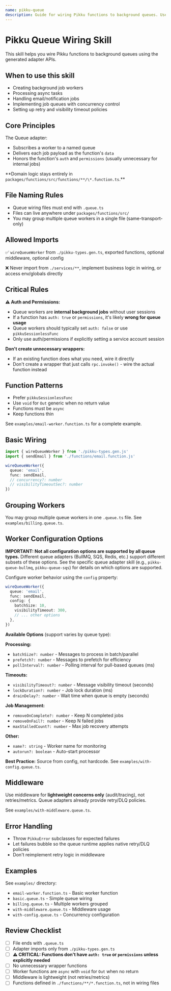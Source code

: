 ```yaml
---
name: pikku-queue
description: Guide for wiring Pikku functions to background queues. Use when creating background job workers, processing async tasks, handling email/notifications, or implementing job queues with concurrency control.
---
```


# Pikku Queue Wiring Skill

This skill helps you wire Pikku functions to background queues using the generated adapter APIs.

## When to use this skill

- Creating background job workers
- Processing async tasks
- Handling email/notification jobs
- Implementing job queues with concurrency control
- Setting up retry and visibility timeout policies

## Core Principles

The Queue adapter:

- Subscribes a worker to a named queue
- Delivers each job payload as the function's `data`
- Honors the function's `auth` and `permissions` (usually unnecessary for internal jobs)

**Domain logic stays entirely in `packages/functions/src/functions/**/\*.function.ts`.\*\*

## File Naming Rules

- Queue wiring files must end with `.queue.ts`
- Files can live anywhere under `packages/functions/src/`
- You may group multiple queue workers in a single file (same-transport-only)

## Allowed Imports

✅ `wireQueueWorker` from `./pikku-types.gen.ts`, exported functions, optional middleware, optional config

❌ Never import from `./services/**`, implement business logic in wiring, or access env/globals directly

## Critical Rules

**⚠️ Auth and Permissions:**

- Queue workers are **internal background jobs** without user sessions
- If a function has `auth: true` or `permissions`, it's likely **wrong for queue usage**
- Queue workers should typically set `auth: false` or use `pikkuSessionlessFunc`
- Only use auth/permissions if explicitly setting a service account session

**Don't create unnecessary wrappers:**

- If an existing function does what you need, wire it directly
- Don't create a wrapper that just calls `rpc.invoke()` - wire the actual function instead

## Function Patterns

- Prefer `pikkuSessionlessFunc`
- Use `void` for `Out` generic when no return value
- Functions must be `async`
- Keep functions thin

See `examples/email-worker.function.ts` for a complete example.

## Basic Wiring

```typescript
import { wireQueueWorker } from './pikku-types.gen.js'
import { sendEmail } from './functions/email.function.js'

wireQueueWorker({
  queue: 'email',
  func: sendEmail,
  // concurrency?: number
  // visibilityTimeoutSec?: number
})
```

## Grouping Workers

You may group multiple queue workers in one `.queue.ts` file. See `examples/billing.queue.ts`.

## Worker Configuration Options

**IMPORTANT: Not all configuration options are supported by all queue types.**
Different queue adapters (BullMQ, SQS, Redis, etc.) support different subsets of these options.
See the specific queue adapter skill (e.g., `pikku-queue-bullmq`, `pikku-queue-sqs`) for details on which options are supported.

Configure worker behavior using the `config` property:

```typescript
wireQueueWorker({
  queue: 'email',
  func: sendEmail,
  config: {
    batchSize: 10,
    visibilityTimeout: 300,
    // ... other options
  },
})
```

**Available Options** (support varies by queue type):

**Processing:**

- `batchSize?: number` - Messages to process in batch/parallel
- `prefetch?: number` - Messages to prefetch for efficiency
- `pollInterval?: number` - Polling interval for pull-based queues (ms)

**Timeouts:**

- `visibilityTimeout?: number` - Message visibility timeout (seconds)
- `lockDuration?: number` - Job lock duration (ms)
- `drainDelay?: number` - Wait time when queue is empty (seconds)

**Job Management:**

- `removeOnComplete?: number` - Keep N completed jobs
- `removeOnFail?: number` - Keep N failed jobs
- `maxStalledCount?: number` - Max job recovery attempts

**Other:**

- `name?: string` - Worker name for monitoring
- `autorun?: boolean` - Auto-start processor

**Best Practice:** Source from config, not hardcode. See `examples/with-config.queue.ts`.

## Middleware

Use middleware for **lightweight concerns only** (audit/tracing), not retries/metrics.
Queue adapters already provide retry/DLQ policies.

See `examples/with-middleware.queue.ts`.

## Error Handling

- Throw `PikkuError` subclasses for expected failures
- Let failures bubble so the queue runtime applies native retry/DLQ policies
- Don't reimplement retry logic in middleware

## Examples

See `examples/` directory:

- `email-worker.function.ts` - Basic worker function
- `basic.queue.ts` - Simple queue wiring
- `billing.queue.ts` - Multiple workers grouped
- `with-middleware.queue.ts` - Middleware usage
- `with-config.queue.ts` - Concurrency configuration

## Review Checklist

- [ ] File ends with `.queue.ts`
- [ ] Adapter imports only from `./pikku-types.gen.ts`
- [ ] **⚠️ CRITICAL: Functions don't have `auth: true` or `permissions` unless explicitly needed**
- [ ] No unnecessary wrapper functions
- [ ] Worker functions are `async` with `void` for `Out` when no return
- [ ] Middleware is lightweight (not retries/metrics)
- [ ] Functions defined in `./functions/**/*.function.ts`, not in wiring files
